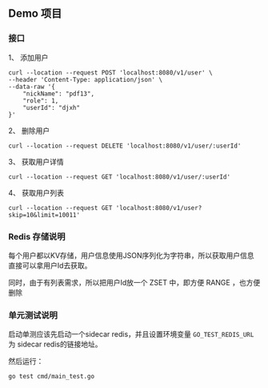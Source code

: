 ## Demo  项目

### 接口

1、 添加用户

```shell
curl --location --request POST 'localhost:8080/v1/user' \
--header 'Content-Type: application/json' \
--data-raw '{
    "nickName": "pdf13",
    "role": 1,
    "userId": "djxh"
}'
```

2、 删除用户

```shell
curl --location --request DELETE 'localhost:8080/v1/user/:userId'
```

3、 获取用户详情

```shell
curl --location --request GET 'localhost:8080/v1/user/:userId'
```

4、 获取用户列表

```shell
curl --location --request GET 'localhost:8080/v1/user?skip=10&limit=10011'
```

### Redis 存储说明

每个用户都以KV存储，用户信息使用JSON序列化为字符串，所以获取用户信息直接可以拿用户Id去获取。

同时，由于有列表需求，所以把用户Id放一个 ZSET 中，即方便 RANGE ，也方便删除


### 单元测试说明

启动单测应该先启动一个sidecar redis，并且设置环境变量 `GO_TEST_REDIS_URL` 为 sidecar redis的链接地址。

然后运行：

```shell
go test cmd/main_test.go
```
